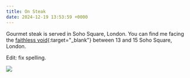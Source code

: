 ```yaml
---
title: On Steak
date: 2024-12-19 13:53:59 +0000
---
```


Gourmet steak is served in Soho Square, London. You can find me facing the [faithless void](../on-beef){:target="_blank"} between 13 and 15 Soho Square, London.

Edit: fix spelling.

![](/b41db4ecef0f2029fc843a0fc0288466.jpeg)